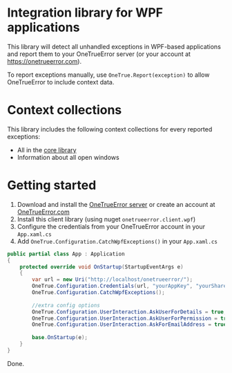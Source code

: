 Integration library for WPF applications
==========================

This library will detect all unhandled exceptions in WPF-based applications and report them to your OneTrueError server (or your account at https://onetrueerror.com).

To report exceptions manually, use `OneTrue.Report(exception)` to allow OneTrueError to include context data.

# Context collections

This library includes the following context collections for every reported exceptions:

* All in the [core library](https://github.com/onetrueerror/onetrueerror.client)
* Information about all open windows

# Getting started

1. Download and install the [OneTrueError server](https://github.com/onetrueerror/onetrueerror.server) or create an account at [OneTrueError.com](https://onetrueerror.com)
2. Install this client library (using nuget `onetrueerror.client.wpf`)
3. Configure the credentials from your OneTrueError account in your `App.xaml.cs`
4. Add `OneTrue.Configuration.CatchWpfExceptions()` in your `App.xaml.cs`

```csharp
public partial class App : Application
{
    protected override void OnStartup(StartupEventArgs e)
    {
        var url = new Uri("http://localhost/onetrueerror/");
        OneTrue.Configuration.Credentials(url, "yourAppKey", "yourSharedSecret");
        OneTrue.Configuration.CatchWpfExceptions();
		
		//extra config options
        OneTrue.Configuration.UserInteraction.AskUserForDetails = true;
        OneTrue.Configuration.UserInteraction.AskUserForPermission = true;
        OneTrue.Configuration.UserInteraction.AskForEmailAddress = true;
		
        base.OnStartup(e);
    }
}
```

Done.